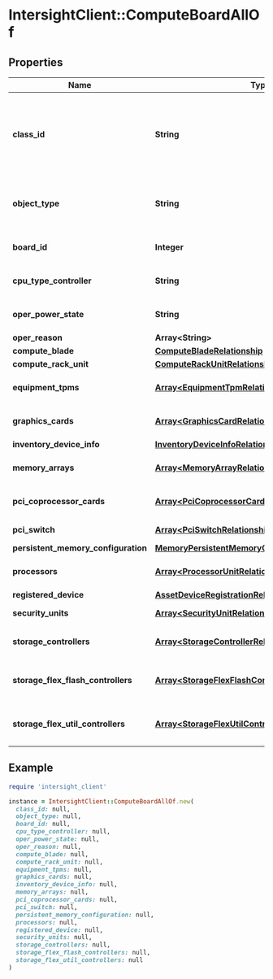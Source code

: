 # IntersightClient::ComputeBoardAllOf

## Properties

| Name | Type | Description | Notes |
| ---- | ---- | ----------- | ----- |
| **class_id** | **String** | The fully-qualified name of the instantiated, concrete type. This property is used as a discriminator to identify the type of the payload when marshaling and unmarshaling data. | [default to &#39;compute.Board&#39;] |
| **object_type** | **String** | The fully-qualified name of the instantiated, concrete type. The value should be the same as the &#39;ClassId&#39; property. | [default to &#39;compute.Board&#39;] |
| **board_id** | **Integer** | Unique identifier of the mother board present in the server. | [optional][readonly] |
| **cpu_type_controller** | **String** | The type of central processing unit on the mother board. | [optional][readonly] |
| **oper_power_state** | **String** | Current power state of the mother board of the server. | [optional][readonly] |
| **oper_reason** | **Array&lt;String&gt;** |  | [optional] |
| **compute_blade** | [**ComputeBladeRelationship**](ComputeBladeRelationship.md) |  | [optional] |
| **compute_rack_unit** | [**ComputeRackUnitRelationship**](ComputeRackUnitRelationship.md) |  | [optional] |
| **equipment_tpms** | [**Array&lt;EquipmentTpmRelationship&gt;**](EquipmentTpmRelationship.md) | An array of relationships to equipmentTpm resources. | [optional][readonly] |
| **graphics_cards** | [**Array&lt;GraphicsCardRelationship&gt;**](GraphicsCardRelationship.md) | An array of relationships to graphicsCard resources. | [optional][readonly] |
| **inventory_device_info** | [**InventoryDeviceInfoRelationship**](InventoryDeviceInfoRelationship.md) |  | [optional] |
| **memory_arrays** | [**Array&lt;MemoryArrayRelationship&gt;**](MemoryArrayRelationship.md) | An array of relationships to memoryArray resources. | [optional][readonly] |
| **pci_coprocessor_cards** | [**Array&lt;PciCoprocessorCardRelationship&gt;**](PciCoprocessorCardRelationship.md) | An array of relationships to pciCoprocessorCard resources. | [optional][readonly] |
| **pci_switch** | [**Array&lt;PciSwitchRelationship&gt;**](PciSwitchRelationship.md) | An array of relationships to pciSwitch resources. | [optional][readonly] |
| **persistent_memory_configuration** | [**MemoryPersistentMemoryConfigurationRelationship**](MemoryPersistentMemoryConfigurationRelationship.md) |  | [optional] |
| **processors** | [**Array&lt;ProcessorUnitRelationship&gt;**](ProcessorUnitRelationship.md) | An array of relationships to processorUnit resources. | [optional][readonly] |
| **registered_device** | [**AssetDeviceRegistrationRelationship**](AssetDeviceRegistrationRelationship.md) |  | [optional] |
| **security_units** | [**Array&lt;SecurityUnitRelationship&gt;**](SecurityUnitRelationship.md) | An array of relationships to securityUnit resources. | [optional][readonly] |
| **storage_controllers** | [**Array&lt;StorageControllerRelationship&gt;**](StorageControllerRelationship.md) | An array of relationships to storageController resources. | [optional][readonly] |
| **storage_flex_flash_controllers** | [**Array&lt;StorageFlexFlashControllerRelationship&gt;**](StorageFlexFlashControllerRelationship.md) | An array of relationships to storageFlexFlashController resources. | [optional][readonly] |
| **storage_flex_util_controllers** | [**Array&lt;StorageFlexUtilControllerRelationship&gt;**](StorageFlexUtilControllerRelationship.md) | An array of relationships to storageFlexUtilController resources. | [optional][readonly] |

## Example

```ruby
require 'intersight_client'

instance = IntersightClient::ComputeBoardAllOf.new(
  class_id: null,
  object_type: null,
  board_id: null,
  cpu_type_controller: null,
  oper_power_state: null,
  oper_reason: null,
  compute_blade: null,
  compute_rack_unit: null,
  equipment_tpms: null,
  graphics_cards: null,
  inventory_device_info: null,
  memory_arrays: null,
  pci_coprocessor_cards: null,
  pci_switch: null,
  persistent_memory_configuration: null,
  processors: null,
  registered_device: null,
  security_units: null,
  storage_controllers: null,
  storage_flex_flash_controllers: null,
  storage_flex_util_controllers: null
)
```

